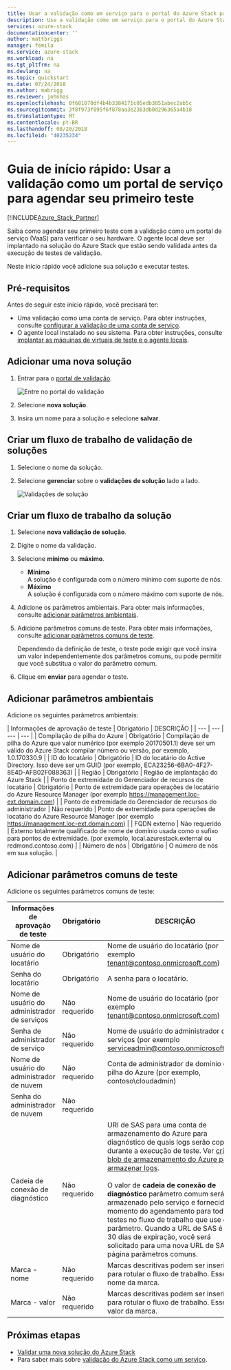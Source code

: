 ```yaml
---
title: Usar a validação como um serviço para o portal do Azure Stack para agendar seu primeiro teste | Microsoft Docs
description: Use a validação como um serviço para o portal do Azure Stack para agendar seu primeiro teste.
services: azure-stack
documentationcenter: ''
author: mattbriggs
manager: femila
ms.service: azure-stack
ms.workload: na
ms.tgt_pltfrm: na
ms.devlang: na
ms.topic: quickstart
ms.date: 07/24/2018
ms.author: mabrigg
ms.reviewer: johnhas
ms.openlocfilehash: 0f681070df4b4b3384171c05edb3851abec2ab5c
ms.sourcegitcommit: 3f8f973f095f6f878aa3e2383db0d296365a4b18
ms.translationtype: MT
ms.contentlocale: pt-BR
ms.lasthandoff: 08/20/2018
ms.locfileid: "40235234"
---
```

# <a name="quickstart-use-the-validation-as-a-service-portal-to-schedule-your-first-test"></a>Guia de início rápido: Usar a validação como um portal de serviço para agendar seu primeiro teste

[!INCLUDE[Azure_Stack_Partner](./includes/azure-stack-partner-appliesto.md)]

Saiba como agendar seu primeiro teste com a validação como um portal de serviço (VaaS) para verificar o seu hardware. O agente local deve ser implantado na solução do Azure Stack que estão sendo validada antes da execução de testes de validação.

Neste início rápido você adicione sua solução e executar testes.

## <a name="prerequisites"></a>Pré-requisitos

Antes de seguir este início rápido, você precisará ter:
 - Uma validação como uma conta de serviço. Para obter instruções, consulte [configurar a validação de uma conta de serviço](azure-stack-vaas-set-up-account.md).  
- O agente local instalado no seu sistema. Para obter instruções, consulte [implantar as máquinas de virtuais de teste e o agente locais](azure-stack-vaas-test-vm.md).

## <a name="add-a-new-solution"></a>Adicionar uma nova solução

1. Entrar para o [portal de validação](https://azurestackvalidation.com).

    ![Entre no portal do validação](media/vaas_portalsignin.png)  

2. Selecione **nova solução**.
3. Insira um nome para a solução e selecione **salvar**.

## <a name="create-a-solution-validation-workflow"></a>Criar um fluxo de trabalho de validação de soluções

1. Selecione o nome da solução.
2. Selecione **gerenciar** sobre o **validações de solução** lado a lado.

    ![Validações de solução](media/image2.png)

## <a name="create-a-solution-workflow"></a>Criar um fluxo de trabalho da solução

1. Selecione **nova validação de solução**.
2. Digite o nome da validação.
3. Selecione **mínimo** ou **máximo**.  
    - **Mínimo**  
    A solução é configurada com o número mínimo com suporte de nós.  
    - **Máximo**  
    A solução é configurada com o número máximo com suporte de nós.
4. Adicione os parâmetros ambientais. Para obter mais informações, consulte [adicionar parâmetros ambientais](#add-environmental-parameters).
5. Adicione parâmetros comuns de teste. Para obter mais informações, consulte [adicionar parâmetros comuns de teste](#add-common-test-parameters).

    Dependendo da definição de teste, o teste pode exigir que você insira um valor independentemente dos parâmetros comuns, ou pode permitir que você substitua o valor do parâmetro comum.
6. Clique em **enviar** para agendar o teste.

## <a name="add-environmental-parameters"></a>Adicionar parâmetros ambientais

Adicione os seguintes parâmetros ambientais:

| Informações de aprovação de teste | Obrigatório | DESCRIÇÃO |
| --- | --- | --- | --- |
| Compilação de pilha do Azure | Obrigatório | Compilação de pilha do Azure que valor numérico (por exemplo 20170501.1) deve ser um válido do Azure Stack compilar número ou versão, por exemplo, 1.0.170330.9 |
| ID do locatário | Obrigatório | ID do locatário do Active Directory. Isso deve ser um GUID (por exemplo, ECA23256-6BA0-4F27-8E4D-AFB02F088363) |
| Região | Obrigatório | Região de implantação do Azure Stack |
| Ponto de extremidade do Gerenciador de recursos de locatário | Obrigatório | Ponto de extremidade para operações de locatário do Azure Resource Manager (por exemplo https://management.loc-ext.domain.com) |
| Ponto de extremidade do Gerenciador de recursos do administrador | Não requerido | Ponto de extremidade para operações de locatário do Azure Resource Manager (por exemplo https://management.loc-ext.domain.com) |
| FQDN externo | Não requerido | Externo totalmente qualificado de nome de domínio usada como o sufixo para pontos de extremidade. (por exemplo, local.azurestack.external ou redmond.contoso.com) |
| Número de nós | Obrigatório | O número de nós em sua solução. |

## <a name="add-common-test-parameters"></a>Adicionar parâmetros comuns de teste

Adicione os seguintes parâmetros comuns de teste:

| Informações de aprovação de teste | Obrigatório | DESCRIÇÃO |
| --- | --- | --- |
| Nome de usuário do locatário | Obrigatório | Nome de usuário do locatário (por exemplo tenant@contoso.onmicrosoft.com) |
| Senha do locatário | Obrigatório | A senha para o locatário. |
| Nome de usuário do administrador de serviços | Não requerido | Nome de usuário do locatário (por exemplo tenant@contoso.onmicrosoft.com) |
| Senha de administrador de serviço | Não requerido | Nome de usuário do administrador de serviços (por exemplo serviceadmin@contoso.onmicrosoft.com) |
| Nome de usuário do administrador de nuvem | Não requerido | Conta de administrador de domínio de pilha do Azure (por exemplo, contoso\cloudadmin) |
| Senha do administrador de nuvem | Não requerido | |
|  Cadeia de conexão de diagnóstico | Não requerido | URI de SAS para uma conta de armazenamento do Azure para diagnóstico de quais logs serão copiados durante a execução de teste. Ver [criar um blob de armazenamento do Azure para armazenar logs](azure-stack-vaas-set-up-account.md#create-an-azure-storage-blob-to-store-logs). <br><br>O valor de **cadeia de conexão de diagnóstico** parâmetro comum será armazenado pelo serviço e fornecido no momento do agendamento para todos os testes no fluxo de trabalho que use esse parâmetro. Quando a URL de SAS é de 30 dias de expiração, você será solicitado para uma nova URL de SAS na página parâmetros comuns. |
| Marca - nome | Não requerido |  Marcas descritivas podem ser inseridas para rotular o fluxo de trabalho. Esse é o nome da marca. |
| Marca - valor | Não requerido | Marcas descritivas podem ser inseridas para rotular o fluxo de trabalho. Esse é o valor da marca. |

## <a name="next-steps"></a>Próximas etapas

- [Validar uma nova solução do Azure Stack](azure-stack-vaas-validate-solution-new.md)  
- Para saber mais sobre [validação do Azure Stack como um serviço](https://docs.microsoft.com/azure/azure-stack/partner).
